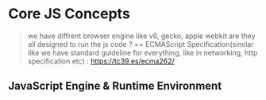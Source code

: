 # **Core JS Concepts**

> we have diffrent browser engine like v8, gecko, apple webkit are they all designed to run the js code ? == ECMAScript Specification(similar like we have standard guideline for everything, like in networking, http specification etc) : https://tc39.es/ecma262/

## **JavaScript Engine & Runtime Environment** 
